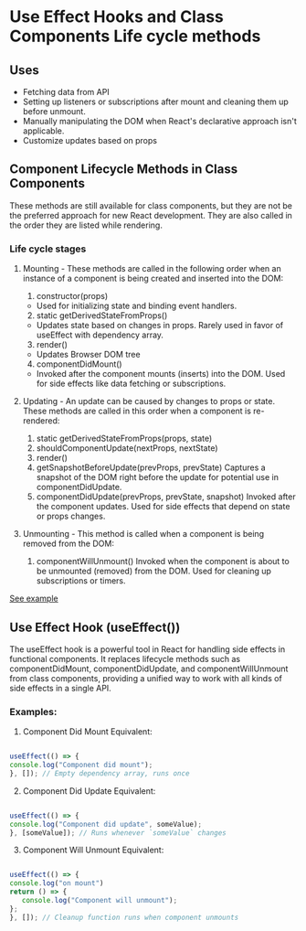 # Use Effect Hooks and Class Components Life cycle methods

## Uses
- Fetching data from API
- Setting up listeners or subscriptions after mount and cleaning them up before unmount.
- Manually manipulating the DOM when React's declarative approach isn't applicable.
- Customize updates based on props


## Component Lifecycle Methods in Class Components
These methods are still available for class components, but they are not be the preferred approach for new React development. They are also called in the order they are listed while rendering.

### Life cycle stages
1. Mounting - These methods are called in the following order when an instance of a component is being created and inserted into the DOM:
   1. constructor(props)
   -  Used for initializing state and binding event handlers.
   2. static getDerivedStateFromProps()
   - Updates state based on changes in props. Rarely used in favor of useEffect with dependency array.
   3. render()
   - Updates Browser DOM tree
   4. componentDidMount()
   - Invoked after the component mounts (inserts) into the DOM. Used for side effects like data fetching or subscriptions.


2. Updating - An update can be caused by changes to props or state. These methods are called in this order when a component is re-rendered:
   1. static getDerivedStateFromProps(props, state)
   2. shouldComponentUpdate(nextProps, nextState)
   3. render()
   4. getSnapshotBeforeUpdate(prevProps, prevState)
      Captures a snapshot of the DOM right before the update for potential use in componentDidUpdate.
   5. componentDidUpdate(prevProps, prevState, snapshot)
      Invoked after the component updates. Used for side effects that depend on state or props changes.


3. Unmounting - This method is called when a component is being removed from the DOM:
   1. componentWillUnmount()
      Invoked when the component is about to be unmounted (removed) from the DOM. Used for cleaning up subscriptions or timers.

[See example](./react-components/src/components/Timer.jsx)

## Use Effect Hook (useEffect())

The useEffect hook is a powerful tool in React for handling side effects in functional components. It replaces lifecycle methods such as componentDidMount, componentDidUpdate, and componentWillUnmount from class components, providing a unified way to work with all kinds of side effects in a single API.


### Examples:

1. Component Did Mount Equivalent:

```javascript

useEffect(() => {
console.log("Component did mount");
}, []); // Empty dependency array, runs once
```
2. Component Did Update Equivalent:

```javascript

useEffect(() => {
console.log("Component did update", someValue);
}, [someValue]); // Runs whenever `someValue` changes
```

3. Component Will Unmount Equivalent:

```javascript

useEffect(() => {
console.log("on mount")
return () => {
   console.log("Component will unmount");
};
}, []); // Cleanup function runs when component unmounts
```